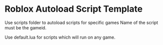 # Roblox Autoload Script Template

Use scripts folder to autoload scripts for specific games
Name of the script must be the gameid.

Use default.lua for scripts which will run on any game.
